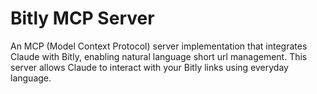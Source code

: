 # Bitly MCP Server
An MCP (Model Context Protocol) server implementation that integrates Claude with Bitly, enabling natural language short url management. This server allows Claude to interact with your Bitly links using everyday language.
